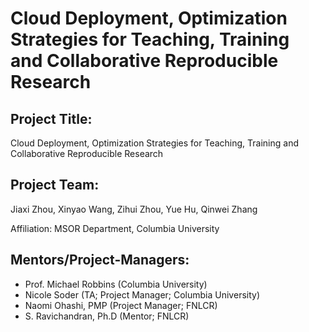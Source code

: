 # Cloud Deployment, Optimization Strategies for Teaching, Training and Collaborative Reproducible Research

## Project Title: 
Cloud Deployment, Optimization Strategies for Teaching, Training and Collaborative Reproducible Research

## Project Team: 
Jiaxi Zhou,  Xinyao Wang, Zihui Zhou, Yue Hu, Qinwei Zhang

Affiliation: MSOR Department, Columbia University

## Mentors/Project-Managers:
* Prof. Michael Robbins (Columbia University)
* Nicole Soder (TA; Project Manager; Columbia University)
* Naomi Ohashi, PMP (Project Manager; FNLCR)
* S. Ravichandran, Ph.D (Mentor; FNLCR)
